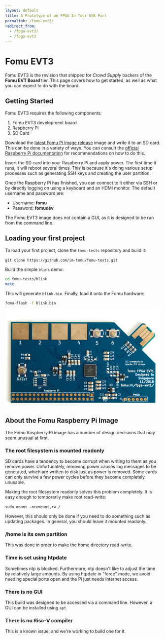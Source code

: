 ```yaml
---
layout: default
title: A Prototype of an FPGA In Your USB Port
permalink: /fomu-evt3/
redirect_from:
  - /fpga-evt3/
  - /fpga-evt3
---
```


<style>
.container {
  max-width: initial;
}
</style>

# Fomu EVT3

Fomu EVT3 is the revision that shipped for _Crowd Supply_ backers of the **Fomu EVT Board** tier.  This page covers how to get started, as well as what you can expect to do with the board.

## Getting Started

Fomu EVT3 requires the following components:

1. Fomu EVT3 development board
1. Raspberry Pi
1. SD Card

Download the [latest Fomu Pi Image release](https://github.com/im-tomu/fomu-pi-gen/releases/latest) image and write it to an SD card.  This can be done in a variety of ways.  You can consult the [official Raspberry Pi documentation](https://www.raspberrypi.org/documentation/installation/installing-images/) for recommendations on how to do this.

Insert the SD card into your Raspberry Pi and apply power.  The first time it runs, it will reboot several times.  This is because it's doing various setup processes such as generating SSH keys and creating the user partition.

Once the Raspberry Pi has finished, you can connect to it either via SSH or by directly logging on using a keyboard and an HDMI monitor.  The default username and password are:

* Username: **fomu**
* Password: **fomudev**

The Fomu EVT3 image does not contain a GUI, as it is designed to be run from the command line.

## Loading your first project

To load your first project, clone the `fomu-tests` repository and build it:

`git clone https://github.com/im-tomu/fomu-tests.git`

Build the simple `blink` demo:

```sh
cd fomu-tests/blink
make
```

This will generate `blink.bin`.  Finally, load it onto the Fomu hardware:

```sh
fomu-flash -f blink.bin
```

![Fomu EVT1](img/tomu-fpga-evt-1-smaller.jpg)

## About the Fomu Raspberry Pi Image

The Fomu Raspberry Pi image has a number of design decisions that may seem unusual at first.

### The root filesystem is mounted readonly

SD cards have a tendency to become corrupt when writing to them as you remove power.  Unfortunately, removing power causes log messages to be generated, which are written to disk just as power is removed.  Some cards can only survive a few power cycles before they become completely unusable.

Making the root filesystem readonly solves this problem completely.  It is easy enough to temporarily make root read-write:

`sudo mount -oremount,rw /`

However, this should only be done if you need to do something such as updating packages.  In general, you should leave it mounted readonly.

### /home is its own partition

This was done in order to make the home directory read-write.

### Time is set using htpdate

Sometimes ntp is blocked.  Furthermore, ntp doesn't like to adjust the time by relatively large amounts.  By using htpdate in "force" mode, we avoid needing special ports open and the Pi just needs internet access.

### There is no GUI

This build was designed to be accessed via a command line.  However, a GUI can be installed using `apt`.

### There is no Risc-V compiler

This is a known issue, and we're working to build one for it.